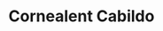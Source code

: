 ---
title: "Cornealent Cabildo"
url: /ciudad-autonoma-de-buenos-aires/cornealent-cabildo/
shop: óptico
---